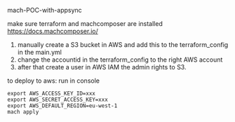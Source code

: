 mach-POC-with-appsync

make sure terraform and machcomposer are installed
https://docs.machcomposer.io/

1. manually create a S3 bucket in AWS and add this to the terraform_config in the main.yml
2. change the accountid in the terraform_config to the right AWS account
3. after that create a user in AWS IAM the admin rights to S3.

to deploy to aws:
run in console

```
export AWS_ACCESS_KEY_ID=xxx
export AWS_SECRET_ACCESS_KEY=xxx
export AWS_DEFAULT_REGION=eu-west-1
mach apply
```

